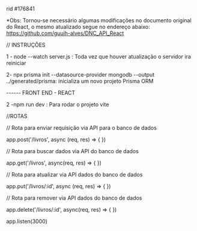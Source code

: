 rid #176841

*Obs: Tornou-se necessário algumas modificações no documento original do React, o mesmo atualizado segue no endereço abaixo:
https://github.com/guuih-alves/DNC_API_React

// INSTRUÇÕES

1 - node --watch server.js : Toda vez que houver atualização o servidor ira reiniciar

2- npx prisma init --datasource-provider mongodb --output ../generated/prisma: inicializa um novo projeto Prisma ORM


------ FRONT END - REACT


2 -npm run dev : Para rodar o projeto vite

//ROTAS

// Rota para enviar requisição via API para o banco de dados

app.post('/livros', async (req, res) => {
})   

// Rota para buscar dados via API do banco de dados

app.get('/livros', async(req, res) => {
})

// Rota para atualizar via API dados do banco de dados

app.put('/livros/:id', async (req, res) => {
})  

// Rota para remover via API dados do banco de dados

app.delete('/livros/:id', async(req, res) => {
})


app.listen(3000)

